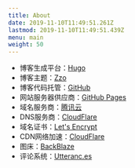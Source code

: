 ```yaml
---
title: About
date: 2019-11-10T11:49:51.261Z
lastmod: 2019-11-10T11:49:51.439Z
menu: main
weight: 50
---
```


* 博客生成平台：[Hugo](https://gohugo.io/)
* 博客主题：[Zzo](https://github.com/zzossig/hugo-theme-zzo)
* 博客代码托管：[GitHub](https://github.com/)
* 网站服务器供应商：[GitHub Pages](https://pages.github.com/)
* 域名服务商：[腾讯云](https://dnspod.cloud.tencent.com/)
* DNS服务商：[CloudFlare](https://www.cloudflare.com/)
* 域名证书：[Let's Encrypt](https://letsencrypt.org/)
* CDN网络加速：[CloudFlare](https://www.cloudflare.com/)
* 图床：[BackBlaze](https://www.backblaze.com/)
* 评论系统：[Utteranc.es](https://utteranc.es/)

